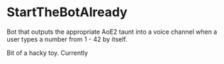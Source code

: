 # StartTheBotAlready
 
Bot that outputs the appropriate AoE2 taunt into a voice channel when a user types a number from 1 - 42 by itself.

Bit of a hacky toy. Currently